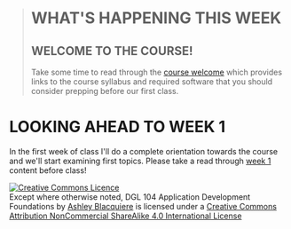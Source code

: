 > # WHAT'S HAPPENING THIS WEEK <!-- {docsify-ignore} -->
> ## WELCOME TO THE COURSE! <!-- {docsify-ignore} -->
> Take some time to read through the [course welcome](dgl104-2023wi/course-welcome) which provides links to the course syllabus and required software that you should consider prepping before our first class.
# LOOKING AHEAD TO WEEK 1 <!-- {docsify-ignore} -->
In the first week of class I'll do a complete orientation towards the course and we'll start examining first topics. Please take a read through [week 1](dgl104-2023wi/week-01) content before class!

<footer>
<a rel="license" href="http://creativecommons.org/licenses/by-nc-sa/4.0/"><img alt="Creative Commons Licence" style="border-width:0" src="https://i.creativecommons.org/l/by-nc-sa/4.0/88x31.png" /></a><br />
<span xmlns:dct="http://purl.org/dc/terms/" property="dct:title">Except where otherwise noted, DGL 104 Application Development Foundations</span> by <a xmlns:cc="http://creativecommons.org/ns#" href="https://ash-teach.github.io/dgl-104/#/" property="cc:attributionName" rel="cc:attributionURL">Ashley Blacquiere</a> is licensed under a <a rel="license" href="http://creativecommons.org/licenses/by-nc-sa/4.0/">Creative Commons Attribution NonCommercial ShareAlike 4.0 International License</a>
</footer>